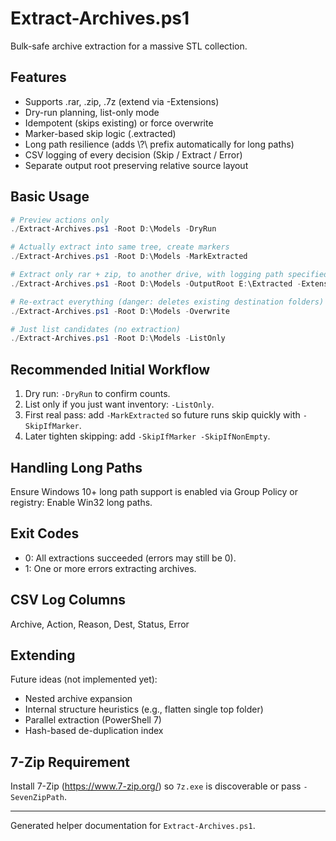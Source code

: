 # Extract-Archives.ps1

Bulk-safe archive extraction for a massive STL collection.

## Features
- Supports .rar, .zip, .7z (extend via -Extensions)
- Dry-run planning, list-only mode
- Idempotent (skips existing) or force overwrite
- Marker-based skip logic (.extracted)
- Long path resilience (adds \\?\ prefix automatically for long paths)
- CSV logging of every decision (Skip / Extract / Error)
- Separate output root preserving relative source layout

## Basic Usage
```powershell
# Preview actions only
./Extract-Archives.ps1 -Root D:\Models -DryRun

# Actually extract into same tree, create markers
./Extract-Archives.ps1 -Root D:\Models -MarkExtracted

# Extract only rar + zip, to another drive, with logging path specified
./Extract-Archives.ps1 -Root D:\Models -OutputRoot E:\Extracted -Extensions .rar,.zip -MarkExtracted -LogCsv E:\logs\extract.csv

# Re-extract everything (danger: deletes existing destination folders) 
./Extract-Archives.ps1 -Root D:\Models -Overwrite

# Just list candidates (no extraction)
./Extract-Archives.ps1 -Root D:\Models -ListOnly
```

## Recommended Initial Workflow
1. Dry run: `-DryRun` to confirm counts.
2. List only if you just want inventory: `-ListOnly`.
3. First real pass: add `-MarkExtracted` so future runs skip quickly with `-SkipIfMarker`.
4. Later tighten skipping: add `-SkipIfMarker -SkipIfNonEmpty`.

## Handling Long Paths
Ensure Windows 10+ long path support is enabled via Group Policy or registry: Enable Win32 long paths.

## Exit Codes
- 0: All extractions succeeded (errors may still be 0). 
- 1: One or more errors extracting archives.

## CSV Log Columns
Archive, Action, Reason, Dest, Status, Error

## Extending
Future ideas (not implemented yet):
- Nested archive expansion
- Internal structure heuristics (e.g., flatten single top folder)
- Parallel extraction (PowerShell 7)
- Hash-based de-duplication index

## 7-Zip Requirement
Install 7-Zip (https://www.7-zip.org/) so `7z.exe` is discoverable or pass `-SevenZipPath`.

---
Generated helper documentation for `Extract-Archives.ps1`.
